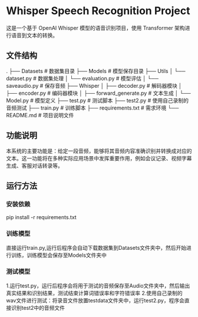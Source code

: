 # Whisper Speech Recognition Project

这是一个基于 OpenAI Whisper 模型的语音识别项目，使用 Transformer 架构进行语音到文本的转换。

## 文件结构

.
├── Datasets # 数据集目录
├── Models # 模型保存目录
├── Utils
│ └── dataset.py # 数据集处理
│ └── evaluation.py # 模型评估
│ └── saveaudio.py # 保存音频
├── Whisper
│ ├── decoder.py # 解码器模块
│ ├── encoder.py # 编码器模块
│ ├── forward_generate.py # 文本生成
│ └── Model.py # 模型定义
├── test.py # 测试脚本
├── test2.py # 使用自己录制的音频测试
├── train.py # 训练脚本
├── requirements.txt # 需求环境
└── README.md # 项目说明文件


## 功能说明
本系统的主要功能是：给定一段音频，能够将其音频内容准确识别并转换成对应的文本。这一功能将在多种实际应用场景中发挥重要作用，例如会议记录、视频字幕生成、客服对话转录等。


## 运行方法
### 安装依赖
pip install -r requirements.txt

### 训练模型
直接运行train.py,运行后程序会自动下载数据集到Datasets文件夹中，然后开始进行训练，训练模型会保存至Models文件夹中

### 测试模型
1.运行test.py，运行后程序会将用于测试的音频保存至Audio文件夹中，然后输出真实结果和识别结果，测试结束计算词错误率和字符错误率
2.使用自己录制的wav文件进行测试：将录音文件放置testdata文件夹中，运行test2.py，程序会直接识别test2中的音频文件